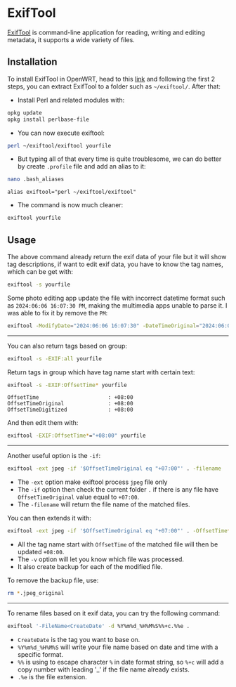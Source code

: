 # ExifTool

[ExifTool](https://exiftool.org/) is command-line application for reading, writing and editing metadata, it supports a wide variety of files.

## Installation

To install ExifTool in OpenWRT, head to this [link](https://exiftool.org/install.html#Unix) and following the first 2 steps, you can extract ExifTool to a folder such as `~/exiftool/`. After that:
- Install Perl and related modules with:
```sh
opkg update
opkg install perlbase-file
```
- You can now execute exiftool:
```sh
perl ~/exiftool/exiftool yourfile
```
- But typing all of that every time is quite troublesome, we can do better by create `.profile` file and add an alias to it:
```sh
nano .bash_aliases
```
```
alias exiftool="perl ~/exiftool/exiftool"
```
- The command is now much cleaner:
```sh
exiftool yourfile
```

## Usage

The above command already return the exif data of your file but it will show tag descriptions, if want to edit exif data, you have to know the tag names, which can be get with:
```sh
exiftool -s yourfile
```

Some photo editing app update the file with incorrect datetime format such as `2024:06:06 16:07:30 PM`, making the multimedia apps unable to parse it. I was able to fix it by remove the `PM`:
```sh
exiftool -ModifyDate="2024:06:06 16:07:30" -DateTimeOriginal="2024:06:06 16:07:30" -CreateDate="2024:06:06 16:07:30" yourfile
```

---

You can also return tags based on group:
```sh
exiftool -s -EXIF:all yourfile
```

Return tags in group which have tag name start with certain text:
```sh
exiftool -s -EXIF:OffsetTime* yourfile
```
```
OffsetTime                      : +08:00
OffsetTimeOriginal              : +08:00
OffsetTimeDigitized             : +08:00
```

And then edit them with:
```sh
exiftool -EXIF:OffsetTime*="+08:00" yourfile
```

---

Another useful option is the `-if`:
```sh
exiftool -ext jpeg -if '$OffsetTimeOriginal eq "+07:00"' . -filename
```
- The `-ext` option make exiftool process `jpeg` file only
- The `-if` option then check the current folder `.` if there is any file have `OffsetTimeOriginal` value equal to `+07:00`.
- The `-filename` will return the file name of the matched files.

You can then extends it with:
```sh
exiftool -ext jpeg -if '$OffsetTimeOriginal eq "+07:00"' . -OffsetTime*="+08:00" -v
```
- All the tag name start with `OffsetTime` of the matched file will then be updated `+08:00`.
- The `-v` option will let you know which file was processed.
- It also create backup for each of the modified file.

To remove the backup file, use:
```sh
rm *.jpeg_original
```

---

To rename files based on it exif data, you can try the following command:
```sh
exiftool '-FileName<CreateDate' -d %Y%m%d_%H%M%S%%+c.%%e .
```
- `CreateDate` is the tag you want to base on.
- `%Y%m%d_%H%M%S` will write your file name based on date and time with a specific format.
- `%%` is using to escape character `%` in date format string, so `%+c` will add a copy number with leading '_' if the file name already exists.
- `.%e` is the file extension.